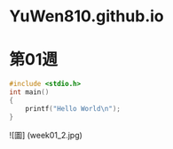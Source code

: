 # YuWen810.github.io

# 第01週
```c
#include <stdio.h>
int main()
{
    printf("Hello World\n");
}
```
![圖] (week01_2.jpg)
